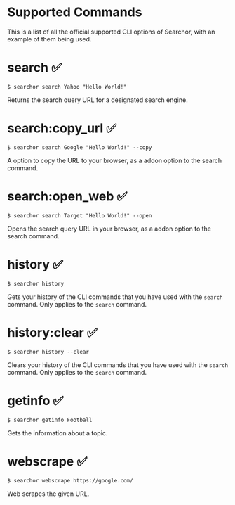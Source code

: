 # Supported Commands

This is a list of all the official supported CLI options of Searchor, with an example of them being used.

# search ✅
```shell
$ searchor search Yahoo "Hello World!"

```
Returns the search query URL for a designated search engine.

# search:copy_url ✅
```shell
$ searchor search Google "Hello World!" --copy
```
A option to copy the URL to your browser, as a addon option to the search command.
# search:open_web ✅ 

```shell
$ searchor search Target "Hello World!" --open
```
Opens the search query URL in your browser, as a addon option to the search command.

# history ✅
```shell
$ searchor history
```
Gets your history of the CLI commands that you have used with the `search` command. Only applies to the `search` command.

# history:clear ✅
```shell
$ searchor history --clear
```
Clears your history of the CLI commands that you have used with the `search` command. Only applies to the `search` command.


# getinfo ✅
```shell
$ searchor getinfo Football
```
Gets the information about a topic.


# webscrape ✅

```shell
$ searchor webscrape https://google.com/
```

Web scrapes the given URL.
